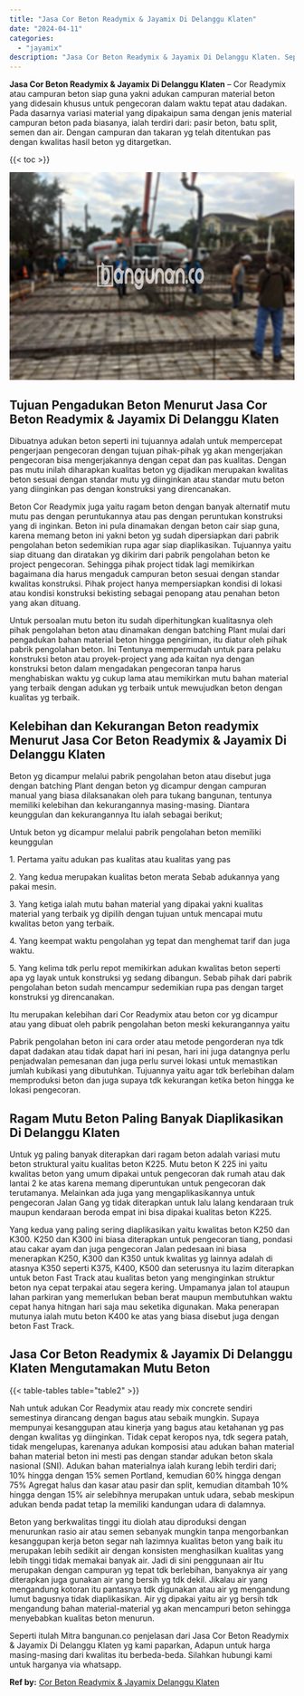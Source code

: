 ```yaml
---
title: "Jasa Cor Beton Readymix & Jayamix Di Delanggu Klaten"
date: "2024-04-11"
categories: 
  - "jayamix"
description: "Jasa Cor Beton Readymix & Jayamix Di Delanggu Klaten. Seperti itulah Mitra bangunan.co penjelasan dari Jasa Cor Beton Readymix & Jayamix Di Delanggu Klaten y..."
---
```


**Jasa Cor Beton Readymix & Jayamix Di Delanggu Klaten** – Cor Readymix atau campuran beton siap guna yakni adukan campuran material beton yang didesain khusus untuk pengecoran dalam waktu tepat atau dadakan. Pada dasarnya variasi material yang dipakaipun sama dengan jenis material campuran beton pada biasanya, ialah terdiri dari: pasir beton, batu split, semen dan air. Dengan campuran dan takaran yg telah ditentukan pas dengan kwalitas hasil beton yg ditargetkan.

{{< toc >}}

![Jasa Cor Beton Readymix & Jayamix Di Delanggu Klaten](/images/jasa-cor-readymix-47.png)

## Tujuan Pengadukan Beton Menurut Jasa Cor Beton Readymix & Jayamix Di Delanggu Klaten

Dibuatnya adukan beton seperti ini tujuannya adalah untuk mempercepat pengerjaan pengecoran dengan tujuan pihak-pihak yg akan mengerjakan pengecoran bisa mengerjakannya dengan cepat dan pas kualitas. Dengan pas mutu inilah diharapkan kualitas beton yg dijadikan merupakan kwalitas beton sesuai dengan standar mutu yg diinginkan atau standar mutu beton yang diinginkan pas dengan konstruksi yang direncanakan.

Beton Cor Readymix juga yaitu ragam beton dengan banyak alternatif mutu mutu pas dengan peruntukannya atau pas dengan peruntukan konstruksi yang di inginkan. Beton ini pula dinamakan dengan beton cair siap guna, karena memang beton ini yakni beton yg sudah dipersiapkan dari pabrik pengolahan beton sedemikian rupa agar siap diaplikasikan. Tujuannya yaitu siap dituang dan diratakan yg dikirim dari pabrik pengolahan beton ke project pengecoran. Sehingga pihak project tidak lagi memikirkan bagaimana dia harus mengaduk campuran beton sesuai dengan standar kwalitas konstruksi. Pihak project hanya mempersiapkan kondisi di lokasi atau kondisi konstruksi bekisting sebagai penopang atau penahan beton yang akan dituang.

Untuk persoalan mutu beton itu sudah diperhitungkan kualitasnya oleh pihak pengolahan beton atau dinamakan dengan batching Plant mulai dari pengadukan bahan material beton hingga pengiriman, itu diatur oleh pihak pabrik pengolahan beton. Ini Tentunya mempermudah untuk para pelaku konstruksi beton atau proyek-project yang ada kaitan nya dengan konstruksi beton dalam mengadakan pengecoran tanpa harus menghabiskan waktu yg cukup lama atau memikirkan mutu bahan material yang terbaik dengan adukan yg terbaik untuk mewujudkan beton dengan kualitas yg terbaik.

## Kelebihan dan Kekurangan Beton readymix Menurut Jasa Cor Beton Readymix & Jayamix Di Delanggu Klaten

Beton yg dicampur melalui pabrik pengolahan beton atau disebut juga dengan batching Plant dengan beton yg dicampur dengan campuran manual yang biasa dilaksanakan oleh para tukang bangunan, tentunya memiliki kelebihan dan kekurangannya masing-masing. Diantara keunggulan dan kekurangannya Itu ialah sebagai berikut;

Untuk beton yg dicampur melalui pabrik pengolahan beton memiliki keunggulan

1\. Pertama yaitu adukan pas kualitas atau kualitas yang pas

2\. Yang kedua merupakan kualitas beton merata Sebab adukannya yang pakai mesin.

3\. Yang ketiga ialah mutu bahan material yang dipakai yakni kualitas material yang terbaik yg dipilih dengan tujuan untuk mencapai mutu kwalitas beton yang terbaik.

4\. Yang keempat waktu pengolahan yg tepat dan menghemat tarif dan juga waktu.

5\. Yang kelima tdk perlu repot memikirkan adukan kwalitas beton seperti apa yg layak untuk konstruksi yg sedang dibangun. Sebab pihak dari pabrik pengolahan beton sudah mencampur sedemikian rupa pas dengan target konstruksi yg direncanakan.

Itu merupakan kelebihan dari Cor Readymix atau beton cor yg dicampur atau yang dibuat oleh pabrik pengolahan beton meski kekurangannya yaitu

Pabrik pengolahan beton ini cara order atau metode pengorderan nya tdk dapat dadakan atau tidak dapat hari ini pesan, hari ini juga datangnya perlu penjadwalan pemesanan dan juga perlu survei lokasi untuk memastikan jumlah kubikasi yang dibutuhkan. Tujuannya yaitu agar tdk berlebihan dalam memproduksi beton dan juga supaya tdk kekurangan ketika beton hingga ke lokasi pengecoran.

## Ragam Mutu Beton Paling Banyak Diaplikasikan Di Delanggu Klaten

Untuk yg paling banyak diterapkan dari ragam beton adalah variasi mutu beton struktural yaitu kualitas beton K225. Mutu beton K 225 ini yaitu kwalitas beton yang umum dipakai untuk pengecoran dak rumah atau dak lantai 2 ke atas karena memang diperuntukan untuk pengecoran dak terutamanya. Melainkan ada juga yang mengaplikasikannya untuk pengecoran Jalan Gang yg tidak diterapkan untuk lalu lalang kendaraan truk maupun kendaraan beroda empat ini bisa dipakai kualitas beton K225.

Yang kedua yang paling sering diaplikasikan yaitu kwalitas beton K250 dan K300. K250 dan K300 ini biasa diterapkan untuk pengecoran tiang, pondasi atau cakar ayam dan juga pengecoran Jalan pedesaan ini biasa menerapkan K250, K300 dan K350 untuk kwalitas yg lainnya adalah di atasnya K350 seperti K375, K400, K500 dan seterusnya itu lazim diterapkan untuk beton Fast Track atau kualitas beton yang menginginkan struktur beton nya cepat terpakai atau segera kering. Umpamanya jalan tol ataupun lahan parkiran yang memerlukan beban berat maupun membutuhkan waktu cepat hanya hitngan hari saja mau seketika digunakan. Maka penerapan mutunya ialah mutu beton K400 ke atas yang biasa disebut juga dengan beton Fast Track.

## Jasa Cor Beton Readymix & Jayamix Di Delanggu Klaten Mengutamakan Mutu Beton

{{< table-tables table="table2" >}}

Nah untuk adukan Cor Readymix atau ready mix concrete sendiri semestinya dirancang dengan bagus atau sebaik mungkin. Supaya mempunyai kesanggupan atau kinerja yang bagus atau ketahanan yg pas dengan kwalitas yg diinginkan. Tidak cepat keropos nya, tdk segera patah, tidak mengelupas, karenanya adukan komposisi atau adukan bahan material bahan material beton ini mesti pas dengan standar adukan beton skala nasional (SNI). Adukan bahan materialnya ialah kurang lebih terdiri dari; 10% hingga dengan 15% semen Portland, kemudian 60% hingga dengan 75% Agregat halus dan kasar atau pasir dan split, kemudian ditambah 10% hingga dengan 15% air selebihnya merupakan untuk udara, sebab meskipun adukan benda padat tetap Ia memiliki kandungan udara di dalamnya.

Beton yang berkwalitas tinggi itu diolah atau diproduksi dengan menurunkan rasio air atau semen sebanyak mungkin tanpa mengorbankan kesanggupan kerja beton segar nah lazimnya kualitas beton yang baik itu merupakan lebih sedikit air dengan konsisten menghasilkan kualitas yang lebih tinggi tidak memakai banyak air. Jadi di sini penggunaan air Itu merupakan dengan campuran yg tepat tdk berlebihan, banyaknya air yang diterapkan juga gunakan air yang bersih yg tdk dekil. Jikalau air yang mengandung kotoran itu pantasnya tdk digunakan atau air yg mengandung lumut bagusnya tidak diaplikasikan. Air yg dipakai yaitu air yg bersih tdk mengandung bahan material-material yg akan mencampuri beton sehingga menyebabkan kualitas beton menurun.

Seperti itulah Mitra bangunan.co penjelasan dari Jasa Cor Beton Readymix & Jayamix Di Delanggu Klaten yg kami paparkan, Adapun untuk harga masing-masing dari kwalitas itu berbeda-beda. Silahkan hubungi kami untuk harganya via whatsapp.

**Ref by:** [Cor Beton Readymix & Jayamix Delanggu Klaten](https://id.wikipedia.org/wiki/Cor)

